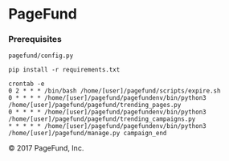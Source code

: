 # PageFund

### Prerequisites

```
pagefund/config.py
```

```
pip install -r requirements.txt
```

```
crontab -e
0 2 * * * /bin/bash /home/[user]/pagefund/scripts/expire.sh
0 * * * * /home/[user]/pagefund/pagefundenv/bin/python3 /home/[user]/pagefund/pagefund/trending_pages.py
0 * * * * /home/[user]/pagefund/pagefundenv/bin/python3 /home/[user]/pagefund/pagefund/trending_campaigns.py
* * * * * /home/[user]/pagefund/pagefundenv/bin/python3 /home/[user]/pagefund/manage.py campaign_end
```

&copy; 2017 PageFund, Inc.
